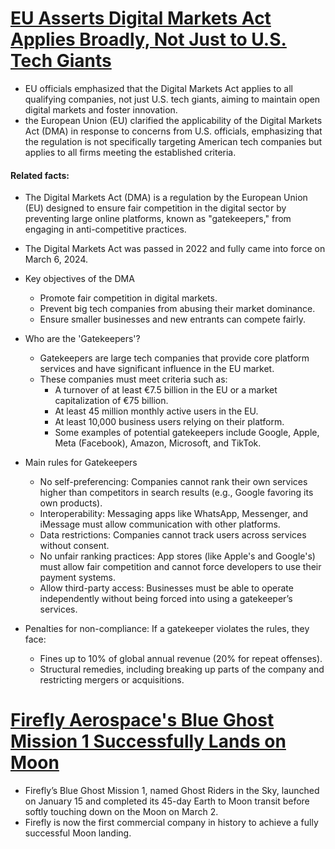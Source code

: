 # [EU Asserts Digital Markets Act Applies Broadly, Not Just to U.S. Tech Giants](https://www.reuters.com/technology/eu-denies-picking-us-tech-giants-says-us-also-tackling-monopolisation-2025-03-07/?utm_source=chatgpt.com)
- EU officials emphasized that the Digital Markets Act applies to all qualifying companies, not just U.S. tech giants, aiming to maintain open digital markets and foster innovation.
- the European Union (EU) clarified the applicability of the Digital Markets Act (DMA) in response to concerns from U.S. officials, emphasizing that the regulation is not specifically targeting American tech companies but applies to all firms meeting the established criteria. 

#### Related facts:
- The Digital Markets Act (DMA) is a regulation by the European Union (EU) designed to ensure fair competition in the digital sector by preventing large online platforms, known as "gatekeepers," from engaging in anti-competitive practices.
- The Digital Markets Act was passed in 2022 and fully came into force on March 6, 2024.

- Key objectives of the DMA
  - Promote fair competition in digital markets.
  - Prevent big tech companies from abusing their market dominance.
  - Ensure smaller businesses and new entrants can compete fairly.
- Who are the 'Gatekeepers'?
  - Gatekeepers are large tech companies that provide core platform services and have significant influence in the EU market.
  - These companies must meet criteria such as:
    - A turnover of at least €7.5 billion in the EU or a market capitalization of €75 billion.
    - At least 45 million monthly active users in the EU.
    - At least 10,000 business users relying on their platform.
    - Some examples of potential gatekeepers include Google, Apple, Meta (Facebook), Amazon, Microsoft, and TikTok.
- Main rules for Gatekeepers
  - No self-preferencing: Companies cannot rank their own services higher than competitors in search results (e.g., Google favoring its own products).
  - Interoperability: Messaging apps like WhatsApp, Messenger, and iMessage must allow communication with other platforms.
  - Data restrictions: Companies cannot track users across services without consent.
  - No unfair ranking practices: App stores (like Apple's and Google's) must allow fair competition and cannot force developers to use their payment systems.
  - Allow third-party access: Businesses must be able to operate independently without being forced into using a gatekeeper’s services.
- Penalties for non-compliance: If a gatekeeper violates the rules, they face:
  - Fines up to 10% of global annual revenue (20% for repeat offenses).
  - Structural remedies, including breaking up parts of the company and restricting mergers or acquisitions.
 # [Firefly Aerospace's Blue Ghost Mission 1 Successfully Lands on Moon](https://fireflyspace.com/missions/blue-ghost-mission-1/)
 - Firefly’s Blue Ghost Mission 1, named Ghost Riders in the Sky, launched on January 15 and completed its 45-day Earth to Moon transit before softly touching down on the Moon on March 2. 
 - Firefly is now the first commercial company in history to achieve a fully successful Moon landing.
